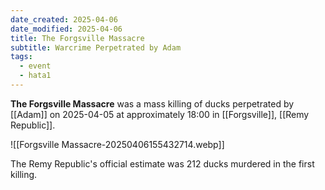 ```yaml
---
date_created: 2025-04-06
date_modified: 2025-04-06
title: The Forgsville Massacre
subtitle: Warcrime Perpetrated by Adam
tags:
  - event
  - hata1
---
```

**The Forgsville Massacre** was a mass killing of ducks perpetrated by [[Adam]] on 2025-04-05 at approximately 18:00 in [[Forgsville]], [[Remy Republic]].

![[Forgsville Massacre-20250406155432714.webp]]

The Remy Republic's official estimate was 212 ducks murdered in the first killing.